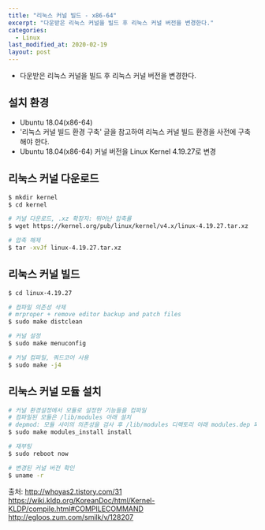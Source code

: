 ```yaml
---
title: "리눅스 커널 빌드 - x86-64"
excerpt: "다운받은 리눅스 커널을 빌드 후 리눅스 커널 버전을 변경한다."
categories:
  - Linux
last_modified_at: 2020-02-19
layout: post
---
```

- 다운받은 리눅스 커널을 빌드 후 리눅스 커널 버전을 변경한다.



## 설치 환경
- Ubuntu 18.04(x86-64)
- '리눅스 커널 빌드 환경 구축' 글을 참고하여 리눅스 커널 빌드 환경을 사전에 구축해야 한다.
- Ubuntu 18.04(x86-64) 커널 버전을 Linux Kernel 4.19.27로 변경



## 리눅스 커널 다운로드
```bash
$ mkdir kernel
$ cd kernel

# 커널 다운로드, .xz 확장자: 뛰어난 압축률
$ wget https://kernel.org/pub/linux/kernel/v4.x/linux-4.19.27.tar.xz

# 압축 해제
$ tar -xvJf linux-4.19.27.tar.xz
```



## 리눅스 커널 빌드
```bash
$ cd linux-4.19.27

# 컴파일 의존성 삭제
# mrproper + remove editor backup and patch files
$ sudo make distclean

# 커널 설정
$ sudo make menuconfig

# 커널 컴파일, 쿼드코어 사용
$ sudo make -j4
```



## 리눅스 커널 모듈 설치
```bash
# 커널 환경설정에서 모듈로 설정한 기능들을 컴파일
# 컴파일된 모듈은 /lib/modules 아래 설치
# depmod: 모듈 사이의 의존성을 검사 후 /lib/modules 디렉토리 아래 modules.dep 파일 생성 후 설치
$ sudo make modules_install install

# 재부팅
$ sudo reboot now

# 변경된 커널 버전 확인
$ uname -r
```

출처: <http://whoyas2.tistory.com/31><br>
<https://wiki.kldp.org/KoreanDoc/html/Kernel-KLDP/compile.html#COMPILECOMMAND><br>
<http://egloos.zum.com/smilk/v/128207>
